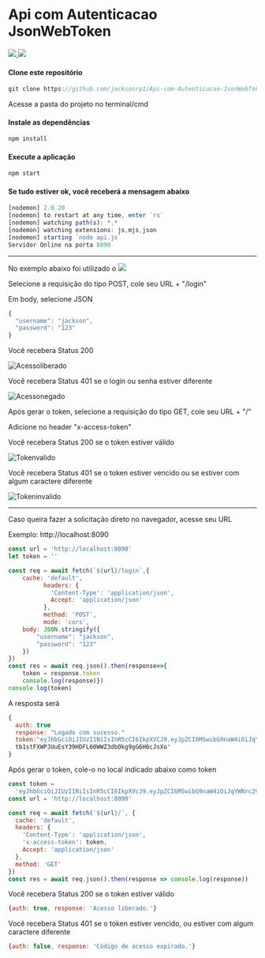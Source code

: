 # Api com Autenticacao JsonWebToken

<div style="display: inline">
  <a href="https://www.jacksondev.com.br/" target="_blank">
    <img src="https://img.shields.io/static/v1?label=Website&message=JacksonDev&color=red&style=for-the-badge&logo=webflow"/>
  </a>
  <a href="https://nodejs.org/en/" target="_blank">
    <img src="https://img.shields.io/static/v1?label=&message=Node.js&color=7159c1&style=social&logo=nodedotjs"/>
  </a>
</div>

<h4>Clone este repositório</h4>

```javascript
git clone https://github.com/jacksonrp1/Api-com-Autenticacao-JsonWebToken.git
```

Acesse a pasta do projeto no terminal/cmd

<h4>Instale as dependências</h4>

```javascript
npm install
```

<h4>Execute a aplicação</h4>

```javascript
npm start
```

<h4>Se tudo estiver ok, você receberá a mensagem abaixo</h4>

```javascript
[nodemon] 2.0.20
[nodemon] to restart at any time, enter `rs`
[nodemon] watching path(s): *.*
[nodemon] watching extensions: js,mjs,json
[nodemon] starting `node api.js`
Servidor Online na porta 8090
```

---

<div style="display: inline">
  No exemplo abaixo foi utilizado o 
  <a href="https://insomnia.rest/download" target="_blank">
    <img src="https://img.shields.io/static/v1?label=&message=Insomnia&color=7159c1&style=social&logo=insomnia"/>
  </a>
</div>

<p>Selecione a requisição do tipo POST, cole seu URL + "/login"</p>
<p>Em body, selecione JSON</p>

```javascript
{
  "username": "jackson",
  "password": "123"
}
```

<p>Você recebera Status 200</p>

![Acessoliberado](https://user-images.githubusercontent.com/83042566/199594501-ed0fb8b0-3399-440d-aee6-1f83ae49c24e.jpg)

<p>Você recebera Status 401 se o login ou senha estiver diferente</p>

![Acessonegado](https://user-images.githubusercontent.com/83042566/199594575-fff9a6fb-ca39-45e1-b852-0245791e7739.jpg)

<p>Após gerar o token, selecione a requisição do tipo GET, cole seu URL + "/"</p>
<p>Adicione no header "x-access-token"</p>

<p>Você recebera Status 200 se o token estiver válido</p>

![Tokenvalido](https://user-images.githubusercontent.com/83042566/199601181-01a3487b-1fac-45c4-827f-01a4aaef95ca.jpg)

<p>Você recebera Status 401 se o token estiver vencido ou se estiver com algum caractere diferente</p>

![Tokeninvalido](https://user-images.githubusercontent.com/83042566/199594705-9b06fb82-6242-4470-8967-540cf09375ce.jpg)

---

<p>Caso queira fazer a solicitação direto no navegador, acesse seu URL</p>
<p>Exemplo: http://localhost:8090 </p>

```javascript
const url = 'http://localhost:8090'
let token = ''

const req = await fetch(`${url}/login`,{
    cache: 'default',
          headers: {
            'Content-Type': 'application/json',
            Accept: 'application/json'
          },
          method: 'POST',
          mode: 'cors',
    body: JSON.stringify({
        "username": "jackson",
        "password": "123"
    })
})
const res = await req.json().then(response=>{
    token = response.token
    console.log(response)})
console.log(token)
```

<p>A resposta será</p>

```javascript
{
  auth: true
  response: "Logado com sucesso."
  token:"eyJhbGciOiJIUzI1NiIsInR5cCI6IkpXVCJ9.eyJpZCI6MSwibG9naW4iOiJqYWNrc29uIiwiaWF0IjoxNjY3NDEzNDgzLCJleHAiOjE2Njc0MTM3ODN9.
  tb1stFXWPJUuEsY39HDFL60WWZ3dbOkg9gG6H6cJsXo"
}
```

<p>Após gerar o token, cole-o no local indicado abaixo como token</p>

```javascript
const token =
  'eyJhbGciOiJIUzI1NiIsInR5cCI6IkpXVcJ9.eyJpZCI6MSwibG9naW4iOiJqYWNrc29uIiwiaWF0IjoxNjY3NDE2MTM2LCJleHAiOjE2Njc0MTY0MzZ9.FbgZIVBeDUkvVOaxHgBZ2lGP5_fy7JrXh3e_8IqyxDE'
const url = 'http://localhost:8090'

const req = await fetch(`${url}/`, {
  cache: 'default',
  headers: {
    'Content-Type': 'application/json',
    'x-access-token': token,
    Accept: 'application/json'
  },
  method: 'GET'
})
const res = await req.json().then(response => console.log(response))
```

<p>Você recebera Status 200 se o token estiver válido</p>

```javascript
{auth: true, response: 'Acesso liberado.'}
```

<p>Você recebera Status 401 se o token estiver vencido, ou estiver com algum caractere diferente</p>

```javascript
{auth: false, response: 'Código de acesso expirado.'}
```
